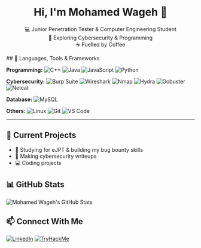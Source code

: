 <h1 align="center">Hi, I'm Mohamed Wageh 👋</h1>
<p align="center">
  💻 Junior Penetration Tester & Computer Engineering Student <br>
  🧠 Exploring Cybersecurity & Programming <br>
  ☕ Fuelled by Coffee
</p>
## 🧰 Languages, Tools & Frameworks

**Programming:**
![C++](https://img.shields.io/badge/-C++-00599C?style=flat&logo=c%2B%2B&logoColor=white)
![Java](https://img.shields.io/badge/-Java-007396?style=flat&logo=java&logoColor=white)
![JavaScript](https://img.shields.io/badge/-JavaScript-F7DF1E?style=flat&logo=javascript&logoColor=black)
![Python](https://img.shields.io/badge/Python-3776AB?style=flat-square&logo=python&logoColor=white)

**Cybersecurity:**
![Burp Suite](https://img.shields.io/badge/Burp%20Suite-ff6600?style=flat-square&logo=burpsuite&logoColor=white)
![Wireshark](https://img.shields.io/badge/Wireshark-1679a7?style=flat-square&logo=wireshark&logoColor=white)
![Nmap](https://img.shields.io/badge/-Nmap-0088CC?style=flat)
![Hydra](https://img.shields.io/badge/-Hydra-007396?style=flat)
![Gobuster](https://img.shields.io/badge/-Gobuster-black?style=flat)
![Netcat](https://img.shields.io/badge/-Netcat-black?style=flat)

**Database:**
![MySQL](https://img.shields.io/badge/-MySQL-4479A1?style=flat&logo=mysql&logoColor=white)

**Others:**
![Linux](https://img.shields.io/badge/Linux-FCC624?style=flat-square&logo=linux&logoColor=black)
![Git](https://img.shields.io/badge/Git-F05032?style=flat-square&logo=git&logoColor=white)
![VS Code](https://img.shields.io/badge/VS%20Code-007ACC?style=flat-square&logo=visual-studio-code&logoColor=white)

---

## 🧩 Current Projects
- 🔐 Studying for eJPT & building my bug bounty skills
- 📝 Making cybersecurity writeups
- 💻 Coding projects 

## 📊 GitHub Stats
![Mohamed Wageh's GitHub Stats](https://github-readme-stats.vercel.app/api?username=MohamedWageh&show_icons=true&theme=highcontrast&hide_border=false)

## 📫 Connect With Me
[![LinkedIn](https://img.shields.io/badge/-LinkedIn-0A66C2?style=flat-square&logo=linkedin&logoColor=white)](https://www.linkedin.com/in/mohamed-wageh-101127241/)
[![TryHackMe](https://img.shields.io/badge/-TryHackMe-red?style=flat-square&logo=tryhackme&logoColor=white)](https://tryhackme.com/p/BulletCode)
